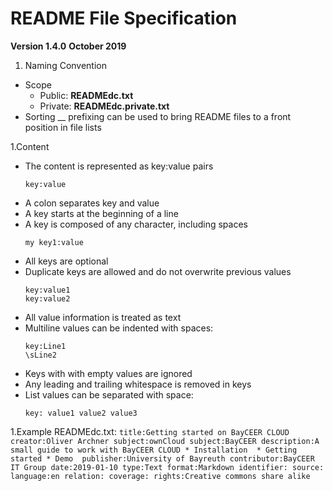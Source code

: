 # README File Specification
__Version 1.4.0__
__October 2019__

1. Naming Convention 
- Scope
	+ Public: __READMEdc.txt__
	+ Private: __READMEdc.private.txt__
- Sorting 
 	__ prefixing can be used to bring README files to a front position in file lists

1.Content
- The content is represented as key:value pairs 
	```
	key:value
	```
- A colon separates key and value
- A key starts at the beginning of a line
- A key is composed of any character, including spaces
	```
	my key1:value
	```
- All keys are optional
- Duplicate keys are allowed and do not overwrite previous values
	```
	key:value1
	key:value2
	```
- All value information is treated as text 
- Multiline values can be indented with spaces:
	```
	key:Line1
	\sLine2
 	```
- Keys with with empty values are ignored
- Any leading and trailing whitespace is removed in keys 
- List values can be separated with space:
	```
	key: value1 value2 value3
	```

1.Example READMEdc.txt:
    ```
    title:Getting started on BayCEER CLOUD
    creator:Oliver Archner
    subject:ownCloud
    subject:BayCEER
    description:A small guide to work with BayCEER CLOUD
     * Installation 
     * Getting started
     * Demo 
    publisher:University of Bayreuth
    contributor:BayCEER IT Group
    date:2019-01-10
    type:Text
    format:Markdown
    identifier:
    source:
    language:en
    relation:
    coverage:
    rights:Creative commons share alike
    ```
